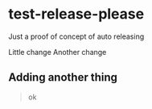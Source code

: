 # test-release-please
Just a proof of concept of auto releasing

Little change
Another change

## Adding another thing
> ok